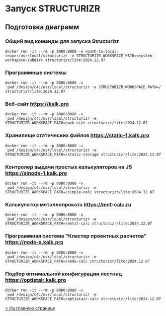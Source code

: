 # Запуск STRUCTURIZR

## Подготовка диаграмм
### Общий вид команды для запуска Structurizr
```shell
docker run -it --rm -p 8080:8080 -v <path-to-local-repo>:/usr/local/structurizr -e STRUCTURIZR_WORKSPACE_PATH=<system-workspace-subdir> structurizr/lite:2024.12.07
```

### Программные системы
```shell
docker run -it --rm -p 8080:8080 -v `pwd`/design/c4:/usr/local/structurizr -e STRUCTURIZR_WORKSPACE_PATH=/ structurizr/lite:2024.12.07
```

### Веб-сайт https://kalk.pro
```shell
docker run -it --rm -p 8080:8080 -v `pwd`/design/c4:/usr/local/structurizr -e STRUCTURIZR_WORKSPACE_PATH=/web-site structurizr/lite:2024.12.07
```

### Хранилище статических файлов https://static-1.kalk.pro
```shell
docker run -it --rm -p 8080:8080 -v `pwd`/design/c4:/usr/local/structurizr -e STRUCTURIZR_WORKSPACE_PATH=/static-storage structurizr/lite:2024.12.07
```

### Контролер выдачи простых калькуляторов на JS https://sinode-1.kalk.pro
```shell
docker run -it --rm -p 8080:8080 -v `pwd`/design/c4:/usr/local/structurizr -e STRUCTURIZR_WORKSPACE_PATH=/simple-calc structurizr/lite:2024.12.07
```

### Калькулятор металлопроката https://met-calc.ru
```shell
docker run -it --rm -p 8080:8080 -v `pwd`/design/c4:/usr/local/structurizr -e STRUCTURIZR_WORKSPACE_PATH=/metal-calc structurizr/lite:2024.12.07
```

### Программная система "Кластер проектных расчетов" https://node-x.kalk.pro
```shell
docker run -it --rm -p 8080:8080 -v `pwd`/design/c4:/usr/local/structurizr -e STRUCTURIZR_WORKSPACE_PATH=/node-calc structurizr/lite:2024.12.07
```

### Подбор оптимальной конфигурации лестниц https://optistair.kalk.pro
```shell
docker run -it --rm -p 8080:8080 -v `pwd`/design/c4:/usr/local/structurizr -e STRUCTURIZR_WORKSPACE_PATH=/optistair-calc structurizr/lite:2024.12.07
```

[> На главную страницу](/README.md)